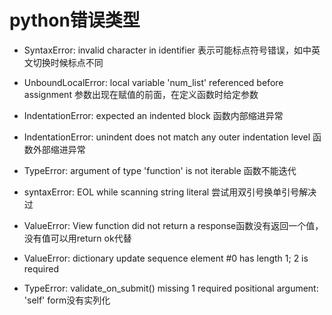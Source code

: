 # python错误类型
* SyntaxError: invalid character in identifier 表示可能标点符号错误，如中英文切换时候标点不同  

* UnboundLocalError: local variable 'num_list' referenced before assignment 参数出现在赋值的前面，在定义函数时给定参数  
* IndentationError: expected an indented block 函数内部缩进异常  

* IndentationError: unindent does not match any outer indentation level 函数外部缩进异常  

* TypeError: argument of type 'function' is not iterable 函数不能迭代  

* syntaxError: EOL while scanning string literal 尝试用双引号换单引号解决过

* ValueError: View function did not return a response函数没有返回一个值，没有值可以用return ok代替

* ValueError: dictionary update sequence element #0 has length 1; 2 is required

* TypeError: validate_on_submit() missing 1 required positional argument: 'self' form没有实列化